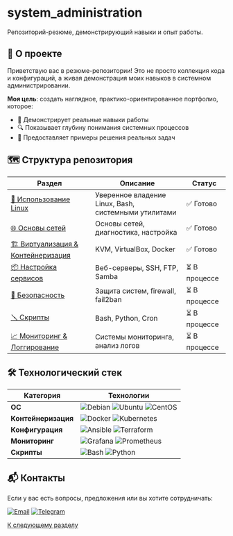 # system_administration
Репозиторий-резюме, демонстрирующий навыки и опыт работы.


## 🌟 О проекте

Приветствую вас в резюме-репозитории! Это не просто коллекция кода и конфигураций, а живая демонстрация моих навыков в системном администрировании.

**Моя цель**: создать наглядное, практико-ориентированное портфолио, которое:
- 📌 Демонстрирует реальные навыки работы
- 🔍 Показывает глубину понимания системных процессов
- 🚀 Предоставляет примеры решения реальных задач

## 🗺️ Структура репозитория

<div align="center">
  
| Раздел | Описание | Статус |
|--------|----------|--------|
| [🧰 Использование Linux](/1_linux_usage) | Уверенное владение Linux, Bash, системными утилитами | ✅ Готово |
| [🌐 Основы сетей](/2_net) | Основы сетей, диагностика, настройка |  ✅ Готово |
| [🏗️ Виртуализация & Контейнеризация](/3_VM_and_containers) | KVM, VirtualBox, Docker |  ✅ Готово |
| [📦 Настройка сервисов](/4_services) | Веб-серверы, SSH, FTP, Samba | ⏳ В процессе |
| [🔐 Безопасность](/5_security) | Защита систем, firewall, fail2ban | ⏳ В процессе |
| [🪛 Скрипты](/6_scripts) | Bash, Python, Cron | ⏳ В процессе |
| [📈 Мониторинг & Логгирование](/7_logs_and_mon) | Системы мониторинга, анализ логов | ⏳ В процессе |

</div>

## 🛠️ Технологический стек

<div align="center">
  
| Категория | Технологии |
|-----------|------------|
| **ОС** | ![Debian](https://img.shields.io/badge/Debian-A81D33?style=for-the-badge&logo=debian&logoColor=white) ![Ubuntu](https://img.shields.io/badge/Ubuntu-E95420?style=for-the-badge&logo=ubuntu&logoColor=white) ![CentOS](https://img.shields.io/badge/Cent%20OS-262577?style=for-the-badge&logo=CentOS&logoColor=white) |
| **Контейнеризация** | ![Docker](https://img.shields.io/badge/docker-%230db7ed.svg?style=for-the-badge&logo=docker&logoColor=white) ![Kubernetes](https://img.shields.io/badge/kubernetes-%23326ce5.svg?style=for-the-badge&logo=kubernetes&logoColor=white) |
| **Конфигурация** | ![Ansible](https://img.shields.io/badge/ansible-%231A1918.svg?style=for-the-badge&logo=ansible&logoColor=white) ![Terraform](https://img.shields.io/badge/terraform-%235835CC.svg?style=for-the-badge&logo=terraform&logoColor=white) |
| **Мониторинг** | ![Grafana](https://img.shields.io/badge/grafana-%23F46800.svg?style=for-the-badge&logo=grafana&logoColor=white) ![Prometheus](https://img.shields.io/badge/Prometheus-E6522C?style=for-the-badge&logo=Prometheus&logoColor=white) |
| **Скрипты** | ![Bash](https://img.shields.io/badge/bash-%23121011.svg?style=for-the-badge&logo=gnu-bash&logoColor=white) ![Python](https://img.shields.io/badge/python-3670A0?style=for-the-badge&logo=python&logoColor=ffdd54) |

</div>

## 📬 Контакты

Если у вас есть вопросы, предложения или вы хотите сотрудничать:

[![Email](https://img.shields.io/badge/Email-contact%40example.com-blue?style=for-the-badge&logo=gmail)](mailto:anton@kalinin.net.ru)
[![Telegram](https://img.shields.io/badge/Telegram-Contact-blue?style=for-the-badge&logo=telegram)](https://t.me/toxakalinin)

[К следующему разделу](https://github.com/toxakalinin/system_administration/blob/main/1_linux_usage/)
